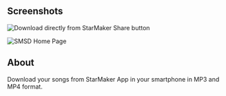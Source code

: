 ## Screenshots

![Download directly from StarMaker Share button](https://user-images.githubusercontent.com/18751913/125638517-70c4238e-dbdf-4197-8438-dd84dce0a08b.png)

![SMSD Home Page](https://user-images.githubusercontent.com/18751913/125638718-8e5968a9-1b5d-4efa-b3d1-a5d054114074.png)

## About

Download your songs from StarMaker App in your smartphone in MP3 and MP4 format.
